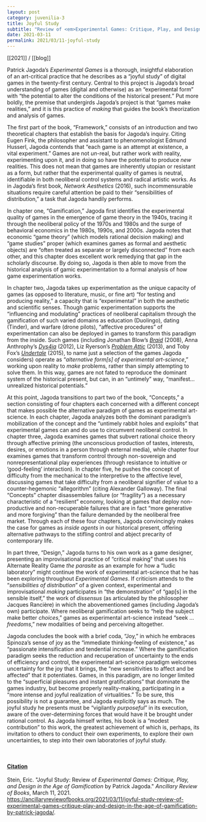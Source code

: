 ```yaml
---
layout: post
category: juvenilia-3
title: Joyful Study
subtitle: "Review of <em>Experimental Games: Critique, Play, and Design in the Age of Gamification</em> by Patrick Jagoda"
date: 2021-03-11
permalink: 2021/03/11-joyful-study
---
```


[[2021]] / [[blog]]

Patrick Jagoda’s *Experimental Games* is a thorough, insightful elaboration of an art-critical practice that he describes as a “joyful study” of digital games in the twenty-first century. Central to this project is Jagoda’s broad understanding of games (digital and otherwise) as an “experimental form” with “the potential to alter the conditions of the historical present.” Put more boldly, the premise that undergirds Jagoda’s project is that “games make realities,” and it is this practice of *making* that guides the book’s theorization and analysis of games.

The first part of the book, “Framework,” consists of an introduction and two theoretical chapters that establish the basis for Jagoda’s inquiry. Citing Eugen Fink, the philosopher and assistant to phenomenologist Edmund Husserl, Jagoda contends that “each game is an attempt at existence, a vital experiment.” Games are not *un*-real, but rather work *with* reality, experimenting upon it, and in doing so have the potential to produce *new* realities. This does not mean that games are inherently utopian or resistant as a form, but rather that the experimental quality of games is neutral, identifiable in both neoliberal control systems and radical artistic works. As in Jagoda’s first book, *Network Aesthetics* (2016), such incommensurable situations require careful attention be paid to their “sensibilities of distribution,” a task that Jagoda handily performs.

In chapter one, “Gamification,” Jagoda first identifies the experimental quality of games in the emergence of game theory in the 1940s, tracing it through the neoliberal policy of the 1970s and 1980s and the surge of behavioral economics in the 1980s, 1990s, and 2000s. Jagoda notes that economic “game theory” (which models rational decision making) and “game studies” proper (which examines games as formal and aesthetic objects) are “often treated as separate or largely disconnected” from each other, and this chapter does excellent work remedying that gap in the scholarly discourse. By doing so, Jagoda is then able to move from the historical analysis of gamic experimentation to a formal analysis of how game experimentation works.

In chapter two, Jagoda takes up experimentation as the unique capacity of games (as opposed to literature, music, or fine art) “for testing and producing reality,” a capacity that is “experimental” in both the aesthetic and scientific senses. Though gamic experimentation supports the “influencing and modulating” practices of neoliberal capitalism through the gamification of such varied domains as education (Duolingo), dating (Tinder), and warfare (drone pilots), “affective procedures” of experimentation can also be deployed in games to transform this paradigm from the inside. Such games (including Jonathan Blow’s [*Braid*](https://www.critical-distance.com/2018/07/24/braid-10thanniversary-critical-compilation/) (2008), Anna Anthrophy’s [*Dys4ia*](https://www.digiart21.org/art/dys4ia) (2012), Liz Ryerson’s [*Problem Attic*](https://intermittentmechanism.blog/2017/04/09/apractical-guide-to-problem-attic/) (2013), and Toby Fox’s [*Undertale*](https://www.giantbomb.com/reviews/undertale-review/1900-715/) (2015), to name just a selection of the games Jagoda considers) operate as “*alternative form[s] of experimental art-science*,” working upon reality to *make* problems, rather than simply attempting to solve them. In this way, games are not fated to reproduce the dominant system of the historical present, but can, in an “untimely” way, “manifest…unrealized historical potentials.”

At this point, Jagoda transitions to part two of the book, “Concepts,” a section consisting of four chapters each concerned with a different concept that makes possible the alternative paradigm of games as experimental art-science. In each chapter, Jagoda analyzes both the dominant paradigm’s mobilization of the concept and the “untimely rabbit holes and exploits” that experimental games can and do use to circumvent neoliberal control. In chapter three, Jagoda examines games that subvert rational choice theory through affective priming (the unconscious production of tastes, interests, desires, or emotions in a person through external media), while chapter four examines games that transform control through non-sovereign and nonrepresentational play experiences (through resistance to intuitive or ‘good-feeling’ interaction). In chapter five, he pushes the concept of difficulty from the mechanical to the interpretive to the affective level, discussing games that take difficulty from a neoliberal signifier of value to a counter-hegemonic “allegorithm” (citing Alexander Galloway). The final “Concepts” chapter disassembles failure (or “fragility”) as a necessary characteristic of a “resilient” economy, looking at games that deploy non-productive and non-recuperable failures that are in fact “more generative and more forgiving” than the failure demanded by the neoliberal free market. Through each of these four chapters, Jagoda convincingly makes the case for games as *inside agents* in our historical present, offering alternative pathways to the stifling control and abject precarity of contemporary life.

In part three, “Design,” Jagoda turns to his own work as a game designer, presenting an improvisational practice of “critical making” that uses his Alternate Reality Game *the parasite* as an example for how a “ludic laboratory” might continue the work of experimental art-science that he has been exploring throughout *Experimental Games*. If criticism attends to the “*sensibilities of distribution*” of a given context, experimental and improvisational *making* participates in “the demonstration” of “gap[s] in the sensible itself,” the work of *dissensus* (as articulated by the philosopher Jacques Rancière) in which the abovementioned games (including Jagoda’s own) participate. Where neoliberal gamification seeks to “help the subject make better *choices*,” games as experimental art-science instead “seek ... *freedoms*,” new modalities of being and perceiving altogether.

Jagoda concludes the book with a brief coda, “Joy,” in which he embraces Spinoza’s sense of joy as the “immediate thinking-feeling of existence,” as “passionate intensification and tendential increase.” Where the gamification paradigm seeks the reduction and recuperation of uncertainty to the ends of efficiency and control, the experimental art-science paradigm welcomes uncertainty for the joy that it brings, the “new sensitivities to affect and be affected” that it potentiates. Games, in this paradigm, are no longer limited to the “superficial pleasures and instant gratifications” that dominate the games industry, but become properly reality-making, participating in a “more intense and joyful realization of virtualities.” To be sure, this possibility is not a guarantee, and Jagoda explicitly says as much. The joyful study he presents must be “vigilantly *purposeful*” in its execution, aware of the over-determining forces that would have it be brought under rational control. As Jagoda himself writes, his book is a “modest contribution” to this work, the greatest achievement of which is, perhaps, its invitation to others to conduct their own experiments, to explore their own uncertainties, to step into their own laboratories of joyful study.

<br>

#### [Citation](https://www.zotero.org/steinea#MYMBCYUA)

Stein, Eric. "Joyful Study: Review of *Experimental Games: Critique, Play, and Design in the Age of Gamification* by Patrick Jagoda." *Ancillary Review of Books*, March 11, 2021. <https://ancillaryreviewofbooks.org/2021/03/11/joyful-study-review-of-experimental-games-critique-play-and-design-in-the-age-of-gamification-by-patrick-jagoda/>.
